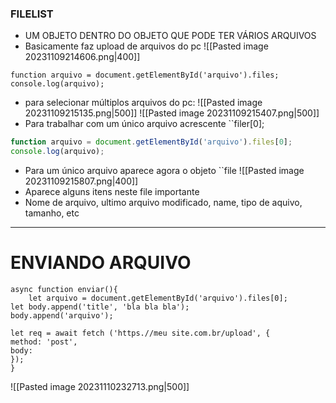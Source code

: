### FILELIST
- UM OBJETO DENTRO DO OBJETO QUE PODE TER VÁRIOS ARQUIVOS
- Basicamente faz upload de arquivos do pc
![[Pasted image 20231109214606.png|400]]
```JS
function arquivo = document.getElementById('arquivo').files;
console.log(arquivo);
```
- para selecionar múltiplos arquivos do pc:
![[Pasted image 20231109215135.png|500]]
![[Pasted image 20231109215407.png|500]]
- Para trabalhar com um único arquivo acrescente ``filer[0];
```js
function arquivo = document.getElementById('arquivo').files[0];
console.log(arquivo);
```
- Para um único arquivo aparece agora o objeto ``file
![[Pasted image 20231109215807.png|400]]
- Aparece alguns itens neste file importante
- Nome de arquivo, ultimo arquivo modificado, name, tipo de aquivo, tamanho, etc
----
# ENVIANDO ARQUIVO
```JS
async function enviar(){
	let arquivo = document.getElementById('arquivo').files[0];
let body.append('title', 'bla bla bla');
body.append('arquivo');

let req = await fetch ('https.//meu site.com.br/upload', {
method: 'post',
body:
});
}
```

![[Pasted image 20231110232713.png|500]]
